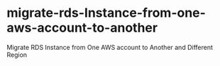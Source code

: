 # migrate-rds-Instance-from-one-aws-account-to-another
Migrate RDS Instance from One AWS account to Another and Different Region
